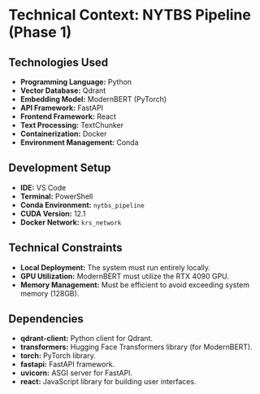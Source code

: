 # Technical Context: NYTBS Pipeline (Phase 1)

## Technologies Used

- **Programming Language:** Python
- **Vector Database:** Qdrant
- **Embedding Model:** ModernBERT (PyTorch)
- **API Framework:** FastAPI
- **Frontend Framework:** React
- **Text Processing:** TextChunker
- **Containerization:** Docker
- **Environment Management:** Conda

## Development Setup

- **IDE:** VS Code
- **Terminal:** PowerShell
- **Conda Environment:** `nytbs_pipeline`
- **CUDA Version:** 12.1
- **Docker Network:** `krs_network`

## Technical Constraints

- **Local Deployment:**  The system must run entirely locally.
- **GPU Utilization:**  ModernBERT must utilize the RTX 4090 GPU.
- **Memory Management:**  Must be efficient to avoid exceeding system memory (128GB).

## Dependencies

- **qdrant-client:** Python client for Qdrant.
- **transformers:**  Hugging Face Transformers library (for ModernBERT).
- **torch:**  PyTorch library.
- **fastapi:**  FastAPI framework.
- **uvicorn:**  ASGI server for FastAPI.
- **react:**  JavaScript library for building user interfaces.